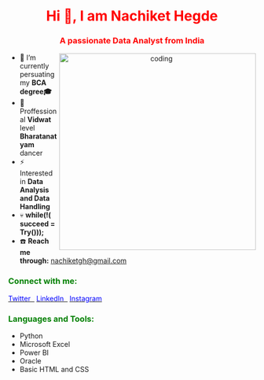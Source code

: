 <body>
<h1 align="center"><font color="red">Hi 👋, I am Nachiket Hegde</font></h1>
<h3 align="center"><font color="red">A passionate Data Analyst from India</font></h3>
<p align="center">
  <img align="right" alt="coding" width="400" src="https://user-images.githubusercontent.com/55389276/140866485-8fb1c876-9a8f-4d6a-98dc-08c4981eaf70.gif">
</p>



<ul>
  <li>📌 I’m currently persuating my <strong>BCA degree🎓</strong></li>
  <li>🕺 Proffessional <b>Vidwat</b> level <b>Bharatanatyam</b> dancer </li>
  <li>⚡ Interested in <b>Data Analysis and Data Handling</b></li>
  <li>💀 <b>while(!( succeed = Try()));</b></li>
  <li>☎️ <b>Reach me through:</b> <a href="mailto:nachiketgh@gmail.com">nachiketgh@gmail.com</a></li>

</ul>

<h3 align="left"><b><font color="Green">Connect with me:</font></b></h3>
<p align="left">
  <a href="https://twitter.com/Nachhi_Hegde?t=2rEqKJd6ngJPIhosPfGGSA&s=09" target="_blank"><font color="Blue">Twitter&nbsp;&nbsp;</font></a>
  <a href="https://www.linkedin.com/in/nachiket-hegde-133489245" target="_blank"><font color="Blue">LinkedIn&nbsp;&nbsp;</font></a>
  <a href="https://instagram.com/nachhi_hegde?igshid=MzNlNGNkZWQ4Mg==" target="_blank"><font color="Blue">Instagram</font></a>
</p>

<h3 align="left"><b><font color="green">Languages and Tools:</font></b></h3>
<p align="left">
  <ol style="list-style-type: disc;">
    <li>Python</li>
    <li>Microsoft Excel</li>
    <li>Power BI</li>
    <li>Oracle</li>
    <li>Basic HTML and CSS</li>
  </ol>
</p>
</body>
